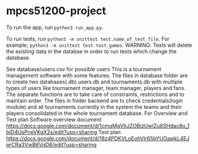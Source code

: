 # mpcs51200-project

To run the app, run `python3 run_app.py`.

To run tests, run `python3 -m unittest test.name_of_test_file`. For example, `python3 -m unittest test.test_games`. WARNING: Tests will delete the existing data in the databse in order to run tests which change the database.

See database/users.csv for possible users
This is a tournament management software with some features.
The files in database folder are to create two databases(.db) users.db and tournaments.db with multiple types of users like tournament manager, team manager, players and fans.
The separate functions are to take care of constraints, restrictions and to maintain order.
The files in folder backend are to check credentials(login module) and all tournaments currently in the system the teams and their players consolidated in the whole tournament database.
For Overview and Test plan
Software overview document
https://docs.google.com/document/d/1cmgMgVhJZOBizUwlZu8SHdac8o_1bjD4UsPneVKgX2s/edit?usp=sharing
Test plan
https://docs.google.com/document/d/18z4PDKVLoEohVIr65bYUGaajkL4EJprCRa3VwB6VqD8/edit?usp=sharing
